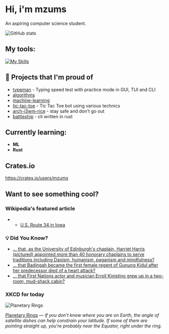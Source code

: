 # Hi, i'm mzums
An aspiring computer science student.  

![GitHub stats](https://github-readme-stats.vercel.app/api?username=mzums&show_icons=true&include_all_commits=true&theme=radical)

## My tools:
  
[![My Skills](https://skillicons.dev/icons?i=rust,python,pytorch,cpp,github,linux,arch,flutter&theme=dark)](https://skillicons.dev)

## 📌 Projects that I'm proud of
<!--PINNED:START-->
- [typeman](https://github.com/mzums/typeman) -  Typing speed test with practice mode in GUI, TUI and CLI 
- [algorithms](https://github.com/mzums/algorithms)
- [machine-learning](https://github.com/mzums/machine-learning)
- [tic-tac-toe](https://github.com/mzums/tic-tac-toe) - Tic Tac Toe bot using various technics
- [arch-i3wm-rice](https://github.com/mzums/arch-i3wm-rice) - stay safe and don't go out
- [battleship](https://github.com/mzums/battleship) - cli written in rust
<!--PINNED:END-->

## Currently learning:
- **ML**
- **Rust**

## Crates.io
https://crates.io/users/mzums

## Want to see something cool?

### Wikipedia's featured article
- <!--WIKI:START-->
  - [U.S. Route 34 in Iowa](https://en.wikipedia.org/wiki/U.S._Route_34_in_Iowa)
<!--WIKI:END-->

### 💡 Did You Know?
<!--DYK:START-->
  - [... that, as the University of Edinburgh's chaplain, Harriet Harris (pictured) appointed more than 40 honorary chaplains to serve traditions including Daoism, humanism, paganism and mindfulness?](https://en.wikipedia.org/wiki/Harriet_Harris_(academic))
  - [... that Badingah became the first female regent of Gunung Kidul after her predecessor died of a heart attack?](https://en.wikipedia.org/wiki/Badingah)
  - [... that First Nations actor and musician Erroll Kinistino grew up in a two-room, mud-shack cabin?](https://en.wikipedia.org/wiki/Erroll_Kinistino)
<!--DYK:END-->

### XKCD for today
<!--XKCD:START-->
![Planetary Rings](https://imgs.xkcd.com/comics/planetary_rings.png)

[Planetary Rings](https://xkcd.com/3156) — *If you don't know where you are on Earth, the angle of satellite dishes can help constrain your latitude. If some of them are pointing straight up, you're probably near the Equator, right under the ring.*
<!--XKCD:END-->
